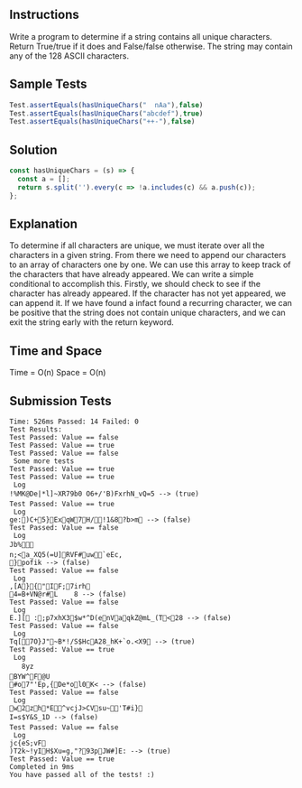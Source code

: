 ## Instructions
Write a program to determine if a string contains all unique characters. Return True/true if it does and False/false otherwise.
The string may contain any of the 128 ASCII characters.

## Sample Tests
```js
Test.assertEquals(hasUniqueChars("  nAa"),false)
Test.assertEquals(hasUniqueChars("abcdef"),true)
Test.assertEquals(hasUniqueChars("++-"),false)
```

## Solution
```js
const hasUniqueChars = (s) => {
  const a = [];
  return s.split('').every(c => !a.includes(c) && a.push(c));
};
```

## Explanation
To determine if all characters are unique, we must iterate over all the characters in a given string. From there we need to append our characters to an array of characters one by one. We can use this array to keep track of the characters that have already appeared. We can write a simple conditional to accomplish this. Firstly, we should check to see if the character has already appeared. If the character has not yet appeared, we can append it. If we have found a infact found a recurring character, we can be positive that the string does not contain unique characters, and we can exit the string early with the return keyword.

## Time and Space
Time = O(n)
Space = O(n)

## Submission Tests

```
Time: 526ms Passed: 14 Failed: 0
Test Results:
Test Passed: Value == false
Test Passed: Value == true
Test Passed: Value == false
 Some more tests
Test Passed: Value == true
Test Passed: Value == true
 Log
!%MK@De|*l]~XR79b0 O6+/'B)FxrhN_vQ=5 --> (true)
Test Passed: Value == true
 Log
ge:)C+5}ExqW7H/!1&8?b>m --> (false)
Test Passed: Value == false
 Log
Jb%
n;<a_XQ5(=U]RVF#uw`eEc,
}pofik --> (false)
Test Passed: Value == false
 Log
,[A}{"IF;7irh
4=B+VN@r#L	8 --> (false)
Test Passed: Value == false
 Log
E.][ :;p7xhX3$w*^D(enVaqkZ@mL_(T<28 --> (false)
Test Passed: Value == false
 Log
Tq[7O}J"~B*!/S$HcA28_hK+`o.<X9 --> (true)
Test Passed: Value == true
 Log
	8yz
BYW^F@U
#o7"'Ep,{De*ol0K< --> (false)
Test Passed: Value == false
 Log
w2zh*E^vcjJ>CVsu~'T#i}
I=s$Y&S_1D --> (false)
Test Passed: Value == false
 Log
jc{eS;vF
)T2k~!yIH$Xu=g,"?93pJW#]E: --> (true)
Test Passed: Value == true
Completed in 9ms
You have passed all of the tests! :)
```
